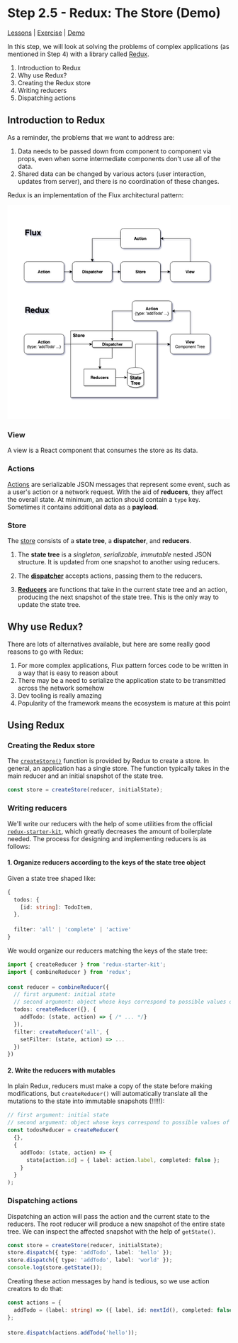 # Step 2.5 - Redux: The Store (Demo)

[Lessons](../) | [Exercise](./exercise/) | [Demo](./demo/)

In this step, we will look at solving the problems of complex applications (as mentioned in Step 4) with a library called [Redux](https://redux.js.org).

1. Introduction to Redux
2. Why use Redux?
3. Creating the Redux store
4. Writing reducers
5. Dispatching actions

## Introduction to Redux

As a reminder, the problems that we want to address are:

1. Data needs to be passed down from component to component via props, even when some intermediate components don't use all of the data.
2. Shared data can be changed by various actors (user interaction, updates from server), and there is no coordination of these changes.

Redux is an implementation of the Flux architectural pattern:

![Flux Diagram](../../assets/flux.png)

### View

A view is a React component that consumes the store as its data.

### Actions

[Actions](https://redux.js.org/basics/actions) are serializable JSON messages that represent some event, such as a user's action or a network request. With the aid of **reducers**, they affect the overall state. At minimum, an action should contain a `type` key. Sometimes it contains additional data as a **payload**.

### Store

The [store](https://redux.js.org/basics/store) consists of a **state tree**, a **dispatcher**, and **reducers**.

1. The **state tree** is a _singleton_, _serializable_, _immutable_ nested JSON structure. It is updated from one snapshot to another using reducers.

2. The [**dispatcher**](https://redux.js.org/basics/data-flow) accepts actions, passing them to the reducers.

3. [**Reducers**](https://redux.js.org/basics/reducers) are functions that take in the current state tree and an action, producing the next snapshot of the state tree. This is the only way to update the state tree.

## Why use Redux?

There are lots of alternatives available, but here are some really good reasons to go with Redux:

1. For more complex applications, Flux pattern forces code to be written in a way that is easy to reason about
2. There may be a need to serialize the application state to be transmitted across the network somehow
3. Dev tooling is really amazing
4. Popularity of the framework means the ecosystem is mature at this point

## Using Redux

### Creating the Redux store

The [`createStore()`](https://redux.js.org/api/createstore) function is provided by Redux to create a store. In general, an application has a single store. The function typically takes in the main reducer and an initial snapshot of the state tree.

```ts
const store = createStore(reducer, initialState);
```

### Writing reducers

We'll write our reducers with the help of some utilities from the official [`redux-starter-kit`](https://redux-starter-kit.js.org/), which greatly decreases the amount of boilerplate needed. The process for designing and implementing reducers is as follows:

#### 1. Organize reducers according to the keys of the state tree object

Given a state tree shaped like:

```ts
{
  todos: {
    [id: string]: TodoItem,
  },

  filter: 'all' | 'complete' | 'active'
}
```

We would organize our reducers matching the keys of the state tree:

```ts
import { createReducer } from 'redux-starter-kit';
import { combineReducer } from 'redux';

const reducer = combineReducer({
  // first argument: initial state
  // second argument: object whose keys correspond to possible values of action.type
  todos: createReducer({}, {
    addTodo: (state, action) => { /* ... */}
  }),
  filter: createReducer('all', {
    setFilter: (state, action) => ...
  })
})
```

#### 2. Write the reducers with mutables

In plain Redux, reducers must make a copy of the state before making modifications, but `createReducer()` will automatically translate all the mutations to the state into immutable snapshots (!!!!!):

```ts
// first argument: initial state
// second argument: object whose keys correspond to possible values of action.type
const todosReducer = createReducer(
  {},
  {
    addTodo: (state, action) => {
      state[action.id] = { label: action.label, completed: false };
    }
  }
);
```

### Dispatching actions

Dispatching an action will pass the action and the current state to the reducers. The root reducer will produce a new snapshot of the entire state tree. We can inspect the affected snapshot with the help of `getState()`.

```ts
const store = createStore(reducer, initialState);
store.dispatch({ type: 'addTodo', label: 'hello' });
store.dispatch({ type: 'addTodo', label: 'world' });
console.log(store.getState());
```

Creating these action messages by hand is tedious, so we use action creators to do that:

```ts
const actions = {
  addTodo = (label: string) => ({ label, id: nextId(), completed: false })
};

store.dispatch(actions.addTodo('hello'));
```
